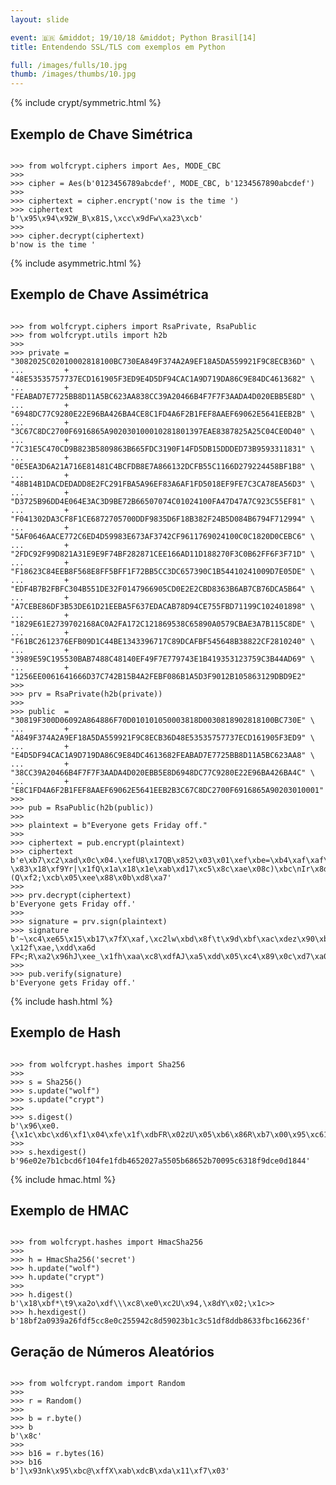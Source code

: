 ```yaml
---
layout: slide

event: 🇧🇷 &middot; 19/10/18 &middot; Python Brasil[14]
title: Entendendo SSL/TLS com exemplos em Python

full: /images/fulls/10.jpg
thumb: /images/thumbs/10.jpg
---
```


<section data-markdown><script type="text/template">
  {% include img.html src="logos/pybr13.png" width="40%" %}

  # wolfcrypt-py
  ### embalando segredos com Python

  <br>

  06 de Outubro de 2017
</script></section>

<section data-markdown data-background-image="{{ "/images/bg/segredo.jpg" | prepend: site.baseurl }}"><script type="text/template">
  #### Quanto vale um segredo?
</script></section>

<section data-markdown data-background-image="{{ "/images/bg/ancient.png" | prepend: site.baseurl }}"><script type="text/template">
  #### Como era antigamente?
</script></section>

<section data-markdown data-background-image="{{ "/images/bg/citala.png" | prepend: site.baseurl }}"><script type="text/template">
  #### transposição
</script></section>

<section data-markdown data-background-image="{{ "/images/bg/caesar.jpg" | prepend: site.baseurl }}"><script type="text/template">
  #### substituição
</script></section>

<section data-markdown data-background-image="{{ "/images/bg/enigma.jpg" | prepend: site.baseurl }}"><script type="text/template">
  #### Como evoluiu?
</script></section>

<section data-markdown data-background-image="{{ "/images/bg/enigma2.jpg" | prepend: site.baseurl }}"><script type="text/template">
  #### enigma
</script></section>

<section data-markdown data-background-image="{{ "/images/bg/bombe.jpg" | prepend: site.baseurl }}"><script type="text/template">
  #### bombe
</script></section>

<section data-markdown data-background-image="{{ "/images/bg/keyboard.jpg" | prepend: site.baseurl }}"><script type="text/template">
  #### Onde estamos?
</script></section>


<section data-markdown><script type="text/template">
  {% include img.html src="logos/whats.png" width="25%" %}


  As mensagens que você enviar e as ligações que você fizer nesta conversa estão protegidas com criptografia de ponta-a-ponta.
</script></section>

<section data-markdown><script type="text/template">
  # Comunicação segura

  {% include img.html src="icons/column.png" width="25%" %} {% include img.html src="icons/column.png" width="25%" %} {% include img.html src="icons/column.png" width="25%" %}

</script></section>

<section data-markdown><script type="text/template">
  # Confidencialidade

  {% include img.html src="crypt/abc/confidencialidade.png" width="75%" %}

  protege contra acesso não autorizado
</script></section>

<section data-markdown><script type="text/template">
  # Integridade

  {% include img.html src="crypt/abc/integridade.png" width="95%" %}

  garante que a mensagem não foi alterada
</script></section>

<section data-markdown><script type="text/template">
  # Autenticidade

  {% include img.html src="crypt/abc/autenticidade.png" %}

  verifica a identidade do remetente
</script></section>

<section data-markdown><script type="text/template">
  # Algoritmos de Criptografia

  {% include img.html src="icons/algorithm.png" width="45%" %}
</script></section>

{% include crypt/symmetric.html %}

<section data-markdown><script type="text/template">
  ## Modos de cifragem: ECB
  
  {% include img.html src="crypt/symmetric/ecb.svg" width="90%" %}
</script></section>

<section data-markdown><script type="text/template">
  ## Modos de cifragem: ECB
  
  <img class="plain" src={{ "/images/crypt/symmetric/tux.jpg" | prepend: site.baseurl }}>
  <img class="plain" src={{ "/images/crypt/symmetric/tux-ecb.jpg" | prepend: site.baseurl }}>
  <img class="plain" src={{ "/images/crypt/symmetric/tux-secure.jpg" | prepend: site.baseurl }}>
</script></section>

<section data-markdown><script type="text/template">
  ## Modos de cifragem: CBC
  
  {% include img.html src="crypt/symmetric/cbc.svg" width="90%" %}
</script></section>

<section data-markdown><script type="text/template">
  ## Modos de cifragem: CTR
  
  {% include img.html src="crypt/symmetric/ctr.svg" width="90%" %}
</script></section>

<section>
<h2>Exemplo de Chave Simétrica</h2>

<pre><code class="python" data-trim data-noescape>
>>> from wolfcrypt.ciphers import Aes, MODE_CBC
>>> 
>>> cipher = Aes(b'0123456789abcdef', MODE_CBC, b'1234567890abcdef')
>>> 
>>> ciphertext = cipher.encrypt('now is the time ')
>>> ciphertext
b'\x95\x94\x92W_B\x81S,\xcc\x9dFw\xa23\xcb'
>>> 
>>> cipher.decrypt(ciphertext)
b'now is the time '
</code></pre>
</section>

{% include asymmetric.html %}

<section>
<h2>Exemplo de Chave Assimétrica</h2>

<pre><code class="python" data-trim data-noescape>
>>> from wolfcrypt.ciphers import RsaPrivate, RsaPublic
>>> from wolfcrypt.utils import h2b
>>> 
>>> private = "3082025C02010002818100BC730EA849F374A2A9EF18A5DA559921F9C8ECB36D" \
...         + "48E53535757737ECD161905F3ED9E4D5DF94CAC1A9D719DA86C9E84DC4613682" \
...         + "FEABAD7E7725BB8D11A5BC623AA838CC39A20466B4F7F7F3AADA4D020EBB5E8D" \
...         + "6948DC77C9280E22E96BA426BA4CE8C1FD4A6F2B1FEF8AAEF69062E5641EEB2B" \
...         + "3C67C8DC2700F6916865A902030100010281801397EAE8387825A25C04CE0D40" \
...         + "7C31E5C470CD9B823B5809863B665FDC3190F14FD5DB15DDDED73B9593311831" \
...         + "0E5EA3D6A21A716E81481C4BCFDB8E7A866132DCFB55C1166D279224458BF1B8" \
...         + "48B14B1DACDEDADD8E2FC291FBA5A96EF83A6AF1FD5018EF9FE7C3CA78EA56D3" \
...         + "D3725B96DD4E064E3AC3D9BE72B66507074C01024100FA47D47A7C923C55EF81" \
...         + "F041302DA3CF8F1CE6872705700DDF9835D6F18B382F24B5D084B6794F712994" \
...         + "5AF0646AACE772C6ED4D59983E673AF3742CF9611769024100C0C1820D0CEBC6" \
...         + "2FDC92F99D821A31E9E9F74BF282871CEE166AD11D188270F3C0B62FF6F3F71D" \
...         + "F18623C84EEB8F568E8FF5BFF1F72BB5CC3DC657390C1B54410241009D7E05DE" \
...         + "EDF4B7B2FBFC304B551DE32F0147966905CD0E2E2CBD8363B6AB7CB76DCA5B64" \
...         + "A7CEBE86DF3B53DE61D21EEBA5F637EDACAB78D94CE755FBD71199C102401898" \
...         + "1829E61E2739702168AC0A2FA172C121869538C65890A0579CBAE3A7B115C8DE" \
...         + "F61BC2612376EFB09D1C44BE1343396717C89DCAFBF545648B38822CF2810240" \
...         + "3989E59C195530BAB7488C48140EF49F7E779743E1B419353123759C3B44AD69" \
...         + "1256EE0061641666D37C742B15B4A2FEBF086B1A5D3F9012B105863129DBD9E2"
>>> 
>>> prv = RsaPrivate(h2b(private))
>>> 
>>> public  = "30819F300D06092A864886F70D010101050003818D0030818902818100BC730E" \
...         + "A849F374A2A9EF18A5DA559921F9C8ECB36D48E53535757737ECD161905F3ED9" \
...         + "E4D5DF94CAC1A9D719DA86C9E84DC4613682FEABAD7E7725BB8D11A5BC623AA8" \
...         + "38CC39A20466B4F7F7F3AADA4D020EBB5E8D6948DC77C9280E22E96BA426BA4C" \
...         + "E8C1FD4A6F2B1FEF8AAEF69062E5641EEB2B3C67C8DC2700F6916865A90203010001"
>>> 
>>> pub = RsaPublic(h2b(public))
>>> 
>>> plaintext = b"Everyone gets Friday off."
>>> 
>>> ciphertext = pub.encrypt(plaintext)
>>> ciphertext 
b'e\xb7\xc2\xad\x0c\x04.\xefU8\x17QB\x852\x03\x01\xef\xbe=\xb4\xaf\xaf\x97\x9e4\x96\x9f\xc3\x8e\x87\x9a8o$.|_e\x1d\xa2yi?\x83\x18\xf9Yr|\x1fQ\x1a\x18\x1e\xab\xd17\xc5\x8c\xae\x08c)\xbc\nIr\x8d\xc3\x88\x7f\xde\x1f\x1a^lB\r\xf1\xc0\xfd0\xdeA\xf3\xd2\xe5q\x9a0\xee\xb4,\x97\x80\xa4|U;\xe6\x11\xf0\xc2Q\x987\xe1>F\xf5\x14\x186@G~(Q\xf2;\xcb\x05\xee\x88\x0b\xd8\xa7'
>>> 
>>> prv.decrypt(ciphertext)
b'Everyone gets Friday off.'
>>> 
>>> signature = prv.sign(plaintext)
>>> signature 
b'~\xc4\xe65\x15\xb17\x7fX\xaf,\xc2lw\xbd\x8f\t\x9d\xbf\xac\xdez\x90\xb4\x9f\x1aM\x88#Z\xea\xcb\xa6\xdb\x99\xf55\xd0\xfe|Mu\xb6\xb79(t\x81+h\xf2\xcd\x88v\xa8\xbaM\x86\xcfk\xe8\xf3\x0b\xb8\x8ew\xda>\xf8\xd5[H\xeaAh\xc6\xdaQlo]\xdd\xf8w\xe7#M-\x12f\xae,\xdd\xa6d FP<;R\xa2\x96hJ\xee_\x1fh\xaa\xc8\xdfAJ\xa5\xdd\x05\xc4\x89\x0c\xd7\xa0C\xb7u"U\x03'
>>> 
>>> pub.verify(signature)
b'Everyone gets Friday off.'
</code></pre>
</section>

{% include hash.html %}

<section data-markdown><script type="text/template">
  ## Propriedades de um bom Hash
  - Fácil de calcular
  - Inviável de forjar uma mensagem com um determinado resumo
  - Inviável de modificar a mensagem sem modificar o resumo
  - Inviável de encontrar duas mensagens com o mesmo resumo

</script></section>

<section data-markdown><script type="text/template">
  # Funções de Hash

  <table>
    <thead>
      <tr>
        <th>Hash</th>
        <th>Tamanho</th>
        <th>Exemplo</th>
      </tr>
    </thead>
    <tbody>
      <tr>
        <td>SHA-1</td>
        <td>160 bits</td>
        <td><code>a33d8d465abb7cc30958b47095528619<br/>
                  83c28f02</code></td>
      </tr>

      <tr>
        <td>SHA-256</td>
        <td>256 bits</td>
        <td><code>2157db6d182dfce96fe8190e0117ea85<br/>
                  38392658fdd9ae2d48268d4277d5dceb</code></td>
      </tr>

      <tr>
        <td>SHA-512</td>
        <td>512 bits</td>
        <td><code>58c489dc1286f484b17473cbd519346e<br/>
                  5035640c27326ec7098e9b91d4c61e27<br/>
                  26eaa5b76eeb921c6f0796d3a281f3b7<br/>
                  dbbd3fa7e9c7e3f03d964795e2ba2f43</code></td>
      </tr>
    </tbody>
  </table>
</script></section>

<section>
<h2>Exemplo de Hash</h2>

<pre><code class="python" data-trim data-noescape>
>>> from wolfcrypt.hashes import Sha256
>>> 
>>> s = Sha256()
>>> s.update("wolf")
>>> s.update("crypt")
>>> 
>>> s.digest()
b'\x96\xe0.{\x1c\xbc\xd6\xf1\x04\xfe\x1f\xdbFR\x02zU\x05\xb6\x86R\xb7\x00\x95\xc61\x8f\x9d\xce\r\x18D'
>>> 
>>> s.hexdigest()
b'96e02e7b1cbcd6f104fe1fdb4652027a5505b68652b70095c6318f9dce0d1844'
</code></pre>
</section>

{% include hmac.html %}

<section>
<h2>Exemplo de HMAC</h2>

<pre><code class="python" data-trim data-noescape>
>>> from wolfcrypt.hashes import HmacSha256
>>> 
>>> h = HmacSha256('secret')
>>> h.update("wolf")
>>> h.update("crypt")
>>> 
>>> h.digest()
b'\x18\xbf*\t9\xa2o\xdf\\\xc8\xe0\xc2U\x94,\x8dY\x02;\x1c<Q\xdf\x8d\xdb\x863\xfb\xc1f#o'
>>> 
>>> h.hexdigest()
b'18bf2a0939a26fdf5cc8e0c255942c8d59023b1c3c51df8ddb8633fbc166236f'
</code></pre>
</section>

<section data-markdown><script type="text/template">
  {% include img.html src="icons/dice.png" width="25%" %}

  # Números Aleatórios

</script></section>

<section>
<h2>Geração de Números Aleatórios</h2>

<pre><code class="python" data-trim data-noescape>
>>> from wolfcrypt.random import Random
>>> 
>>> r = Random()
>>> 
>>> b = r.byte()
>>> b
b'\x8c'
>>> 
>>> b16 = r.bytes(16)
>>> b16
b']\x93nk\x95\xbc@\xffX\xab\xdcB\xda\x11\xf7\x03'
</code></pre>
</section>

<section data-markdown><script type="text/template">

{% include img.html src="icons/gear.png" width="20%" %}

# Instalação

<pre><code class="shell" data-trim data-noescape>
$ git clone https://github.com/wolfssl/wolfssl.git
$ 
$ cd wolfssl/
$ ./autogen.sh
$ ./configure --enable-sha512
$ make
$ sudo make install
$ 
$ pip install wolfcrypt
</code></pre>
</script></section>

<section data-markdown><script type="text/template">
  {% include img.html src="icons/book.png" width="15%" %}

  # Documentação Completa

  [wolfssl.github.io/wolfcrypt-py](https://wolfssl.github.io/wolfcrypt-py/)
</script></section>

<section data-markdown><script type="text/template">
  {% include img.html src="logos/wolfssl.png" width="35%" %}

  Fundada em 2004 como yaSSL (C++)

  Reescrita em C em 2006 como cyaSSL

  ~ 26 empregados (18 desenvolvedores)

  EUA | Japão | Brasil | Austrália | e crescendo...

  Mais de 2 Bilhões de conexões securas em todo o mundo
</script></section>

<section data-markdown><script type="text/template">
  {% include img.html src="logos/wolfssl.png" width="35%" %}

## Moisés Guimarães de Medeiros
### [moises@wolfssl.com](mailto:moises@wolfssl.com)
### [www.wolfssl.com](https://www.wolfssl.com)

</script></section>